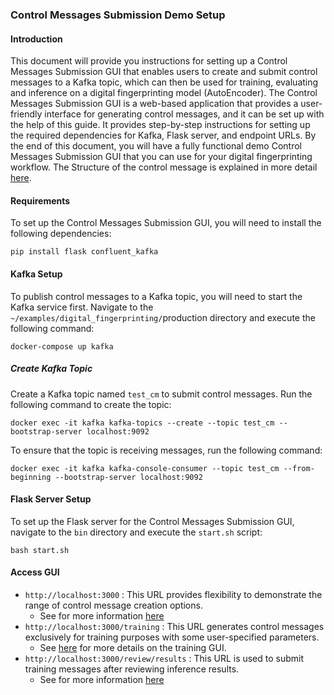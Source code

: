 ### Control Messages Submission Demo Setup

#### Introduction
This document will provide you instructions for setting up a Control Messages Submission GUI that enables users to create and submit control messages to a Kafka topic, which can then be used for training, evaluating and inference on a digital fingerprinting model (AutoEncoder). The Control Messages Submission GUI is a web-based application that provides a user-friendly interface for generating control messages, and it can be set up with the help of this guide. It provides step-by-step instructions for setting up the required dependencies for Kafka, Flask server, and endpoint URLs. By the end of this document, you will have a fully functional demo Control Messages Submission GUI that you can use for your digital fingerprinting workflow. The Structure of the control message is explained in more detail [here](../../../docs/source/control_message_guide.md).

#### Requirements

To set up the Control Messages Submission GUI, you will need to install the following dependencies:

```
pip install flask confluent_kafka
```

#### Kafka Setup

To publish control messages to a Kafka topic, you will need to start the Kafka service first. Navigate to the `~/examples/digital_fingerprinting/`production directory and execute the following command:

```
docker-compose up kafka
```

##### Create Kafka Topic

Create a Kafka topic named `test_cm` to submit control messages. Run the following command to create the topic:
```
docker exec -it kafka kafka-topics --create --topic test_cm --bootstrap-server localhost:9092
```

To ensure that the topic is receiving messages, run the following command:
```
docker exec -it kafka kafka-console-consumer --topic test_cm --from-beginning --bootstrap-server localhost:9092
```

#### Flask Server Setup

To set up the Flask server for the Control Messages Submission GUI, navigate to the `bin` directory and execute the `start.sh` script:
```
bash start.sh
```

#### Access GUI
- `http://localhost:3000` : This URL provides flexibility to demonstrate the range of control message creation options.
    -   See for more information [here](./submit_messages.md)
- `http://localhost:3000/training` : This URL generates control messages exclusively for training purposes with some user-specified parameters.
    -   See [here](./training.md) for more details on the training GUI.
- `http://localhost:3000/review/results` : This URL is used to submit training messages after reviewing inference results.
    -   See for more information [here](review_results.md)
